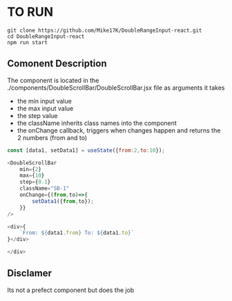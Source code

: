 # TO RUN

```
git clone https://github.com/Mike17K/DoubleRangeInput-react.git
cd DoubleRangeInput-react
npm run start
```

## Comonent Description

The component is located in the ./components/DoubleScrollBar/DoubleScrollBar.jsx file
as arguments it takes 
- the min input value
- the max input value
- the step value
- the className inherits class names into the component
- the onChange callback, triggers when changes happen and returns the 2 numbers (from and to)

```js
const [data1, setData1] = useState({from:2,to:10});

<DoubleScrollBar
    min={2}
    max={10}
    step={0.1}     
    className="SB-1"
    onChange={(from,to)=>{
        setData1({from,to});
    }}
/>

<div>{
    `From: ${data1.from} To: ${data1.to}`
}</div>

</div>
```

## Disclamer 
Its not a prefect component but does the job
